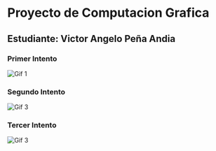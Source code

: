 # Proyecto de Computacion Grafica

## Estudiante: Victor Angelo Peña Andia

### Primer Intento

![Gif 1](https://github.com/v1c7or20/proyecto-CG/blob/main/imagenes/first.gif)

### Segundo Intento

![Gif 3](https://github.com/v1c7or20/proyecto-CG/blob/main/imagenes/second.gif)

### Tercer Intento

![Gif 3](https://github.com/v1c7or20/proyecto-CG/blob/main/imagenes/third.gif)
